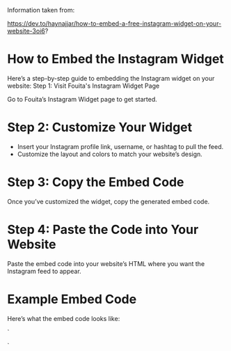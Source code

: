 Information taken from:

https://dev.to/haynajjar/how-to-embed-a-free-instagram-widget-on-your-website-3oi6?


# How to Embed the Instagram Widget

Here’s a step-by-step guide to embedding the Instagram widget on your website:
Step 1: Visit Fouita's Instagram Widget Page

Go to Fouita’s Instagram Widget page to get started.

# Step 2: Customize Your Widget

- Insert your Instagram profile link, username, or hashtag to pull the feed.
- Customize the layout and colors to match your website’s design.

# Step 3: Copy the Embed Code

Once you’ve customized the widget, copy the generated embed code.

# Step 4: Paste the Code into Your Website

Paste the embed code into your website’s HTML where you want the Instagram feed to appear.

# Example Embed Code

Here’s what the embed code looks like:

`<div id="ft-insta-app"></div>
<script type="module">
    import App from "https://cdn.fouita.com/public/instagram-feed.js"; 
    new App({ 
        target: document.getElementById("ft-insta-app"), 
        props: {
            "settings": {
                "layout": "carousel",
                "header": true,
                "autoplay": true,
                "zigzag": false,
                "cols": 4,
                "cardHeight": 300,
                "gap": 0,
                "direction": "down",
                "height": 700,
                "bgColor": "",
                "txtColor": "",
                "ukey": "xxxxxx-xxxx-xxxxx-xxxx-xxxxxxxxxx"
            }
         }
    });
</script>`

